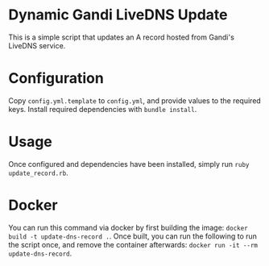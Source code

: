 # Dynamic Gandi LiveDNS Update

This is a simple script that updates an A record hosted from Gandi's LiveDNS service.

# Configuration

Copy `config.yml.template` to `config.yml`, and provide values to the required keys. Install required dependencies with `bundle install`.

# Usage

Once configured and dependencies have been installed, simply run `ruby update_record.rb`.

# Docker

You can run this command via docker by first building the image: `docker build -t update-dns-record .`. Once built, you can run the following to run the script once, and remove the container afterwards: `docker run -it --rm update-dns-record`.
